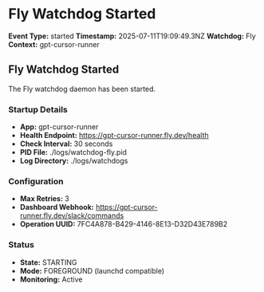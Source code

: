 # Fly Watchdog Started

**Event Type:** started
**Timestamp:** 2025-07-11T19:09:49.3NZ
**Watchdog:** Fly
**Context:** gpt-cursor-runner


## Fly Watchdog Started

The Fly watchdog daemon has been started.

### Startup Details
- **App:** gpt-cursor-runner
- **Health Endpoint:** https://gpt-cursor-runner.fly.dev/health
- **Check Interval:** 30 seconds
- **PID File:** ./logs/watchdog-fly.pid
- **Log Directory:** ./logs/watchdogs

### Configuration
- **Max Retries:** 3
- **Dashboard Webhook:** https://gpt-cursor-runner.fly.dev/slack/commands
- **Operation UUID:** 7FC4A878-B429-4146-8E13-D32D43E789B2

### Status
- **State:** STARTING
- **Mode:** FOREGROUND (launchd compatible)
- **Monitoring:** Active


